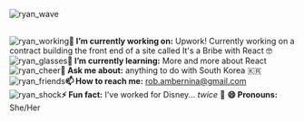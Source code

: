 ![ryan_wave](https://static.wixstatic.com/media/4d6aba_f7169601c8bd436bb7676bdd3e7963b6~mv2.gif)


<br/>![ryan_working](https://media.tenor.com/images/92691839a5f53012f540b898d5ab0c74/tenor.gif)__🔭 I’m currently working on:__ Upwork! Currently working on a contract building the front end of a site called It's a Bribe with React 🤓
<br/>![ryan_glasses](https://media0.giphy.com/media/jO16wYJIkdRAmgw7oS/giphy.gif)__🌱 I’m currently learning:__ More and more about React
<br/>![ryan_cheer](https://image.kpopmap.com/2017/01/006.gif)__💬 Ask me about:__ anything to do with South Korea 🇰🇷 
<br/>![ryan_friends](https://pa1.narvii.com/6865/543397c866d271884d7274fb5158acac225c3674r1-240-240_00.gif)__📫 How to reach me:__ rob.ambernina@gmail.com
<br/>![ryan_shock](https://pa1.narvii.com/6467/0b8e8c69f1e15b7b9880baf51a0ca6ca487a535f_hq.gif)__⚡ Fun fact:__ I've worked for Disney... _twice_ 🤯
__😄 Pronouns:__ She/Her

<!--
**ambernina/ambernina** is a ✨ _special_ ✨ repository because its `README.md` (this file) appears on your GitHub profile.
### Oh Hi! 👋 
![Hello!](https://media2.giphy.com/media/LW5vBvAb48Oe9OoEKT/source.gif)

Here are some ideas to get you started:

- 
-  ...
- 👯 I’m looking to collaborate on ...
- 🤔 I’m looking for help with ...
-  ...
-  ...
-  ...
-  ...
-->
